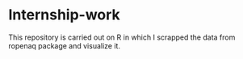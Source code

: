 # Internship-work
This repository is carried out on R in which I scrapped the data from ropenaq package and visualize it.
